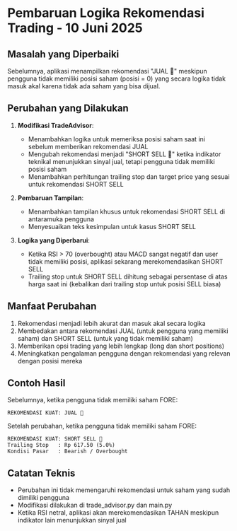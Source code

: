 # Pembaruan Logika Rekomendasi Trading - 10 Juni 2025

## Masalah yang Diperbaiki

Sebelumnya, aplikasi menampilkan rekomendasi "JUAL 🔴" meskipun pengguna tidak memiliki posisi saham (posisi = 0) 
yang secara logika tidak masuk akal karena tidak ada saham yang bisa dijual.

## Perubahan yang Dilakukan

1. **Modifikasi TradeAdvisor**:
   - Menambahkan logika untuk memeriksa posisi saham saat ini sebelum memberikan rekomendasi JUAL
   - Mengubah rekomendasi menjadi "SHORT SELL 🔴" ketika indikator teknikal menunjukkan sinyal jual, tetapi pengguna tidak memiliki posisi saham
   - Menambahkan perhitungan trailing stop dan target price yang sesuai untuk rekomendasi SHORT SELL

2. **Pembaruan Tampilan**:
   - Menambahkan tampilan khusus untuk rekomendasi SHORT SELL di antaramuka pengguna
   - Menyesuaikan teks kesimpulan untuk kasus SHORT SELL

3. **Logika yang Diperbarui**:
   - Ketika RSI > 70 (overbought) atau MACD sangat negatif dan user tidak memiliki posisi, aplikasi sekarang merekomendasikan SHORT SELL
   - Trailing stop untuk SHORT SELL dihitung sebagai persentase di atas harga saat ini (kebalikan dari trailing stop untuk posisi SELL biasa)

## Manfaat Perubahan

1. Rekomendasi menjadi lebih akurat dan masuk akal secara logika
2. Membedakan antara rekomendasi JUAL (untuk pengguna yang memiliki saham) dan SHORT SELL (untuk yang tidak memiliki saham)
3. Memberikan opsi trading yang lebih lengkap (long dan short positions)
4. Meningkatkan pengalaman pengguna dengan rekomendasi yang relevan dengan posisi mereka

## Contoh Hasil

Sebelumnya, ketika pengguna tidak memiliki saham FORE:
```
REKOMENDASI KUAT: JUAL 🔴
```

Setelah perubahan, ketika pengguna tidak memiliki saham FORE:
```
REKOMENDASI KUAT: SHORT SELL 🔴
Trailing Stop   : Rp 617.50 (5.0%)
Kondisi Pasar   : Bearish / Overbought
```

## Catatan Teknis
- Perubahan ini tidak memengaruhi rekomendasi untuk saham yang sudah dimiliki pengguna
- Modifikasi dilakukan di trade_advisor.py dan main.py
- Ketika RSI netral, aplikasi akan merekomendasikan TAHAN meskipun indikator lain menunjukkan sinyal jual

